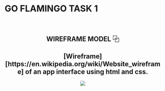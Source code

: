 # GO FLAMINGO TASK 1

<br>
<h2 align="center" >WIREFRAME MODEL ⿻</h2>
<h2 align="center">[Wireframe][https://en.wikipedia.org/wiki/Website_wireframe] of an app interface using html and css.</h2>

<p align="center">
  <img src="https://github.com/user-attachments/assets/b87b4961-66ab-4bd8-827c-53e6a9a16ae9">
</p>

